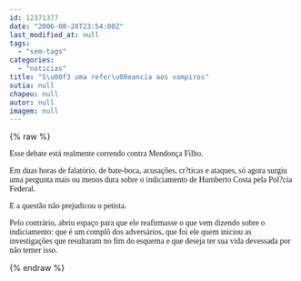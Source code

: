 ```yaml
---
id: 12371377
date: "2006-08-28T23:54:00Z"
last_modified_at: null
tags:
  - "sem-tags"
categories:
  - "noticias"
title: "S\u00f3 uma refer\u00eancia aos vampiros"
sutia: null
chapeu: null
autor: null
imagem: null
---
```

{% raw %}
<p><P><FONT face=Verdana>Esse debate está realmente correndo contra Mendonça Filho.</FONT></P></p>
<p><P><FONT face=Verdana>Em duas horas de falatório, de bate-boca, acusações, cr?ticas e ataques, só agora surgiu uma pergunta mais ou menos dura sobre o indiciamento de Humberto Costa pela Pol?cia Federal.</FONT></P></p>
<p><P><FONT face=Verdana>E a questão não prejudicou o petista. </FONT></P></p>
<p><P><FONT face=Verdana>Pelo contrário, abriu espaço para que ele reafirmasse o que vem dizendo sobre o indiciamento: que é um complô dos adversários, que foi ele quem iniciou as investigações que resultaram no fim do esquema e que deseja ter sua vida devessada por não temer isso.</FONT></P> </p>
{% endraw %}